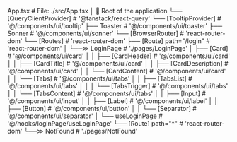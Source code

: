 App.tsx                                      # File: ./src/App.tsx
│                                            🔸 Root of the application
└── [QueryClientProvider]                    # '@tanstack/react-query'
    └── [TooltipProvider]                    # '@/components/ui/tooltip'
        ├── Toaster                         # '@/components/ui/toaster'
        ├── Sonner                          # '@/components/ui/sonner'
        └── [BrowserRouter]                 # 'react-router-dom'
            └── [Routes]                    # 'react-router-dom'
                ├── [Route] path="/login"    # 'react-router-dom'
                │   └──≫ LoginPage          # './pages/LoginPage'
                │       ├── [Card]          # '@/components/ui/card'
                │       │   ├── [CardHeader] # '@/components/ui/card'
                │       │   ├── [CardTitle] # '@/components/ui/card'
                │       │   ├── [CardDescription] # '@/components/ui/card'
                │       │   └── [CardContent] # '@/components/ui/card'
                │       │       └── [Tabs]  # '@/components/ui/tabs'
                │       │           ├── [TabsList] # '@/components/ui/tabs'
                │       │           │   └── [TabsTrigger] # '@/components/ui/tabs'
                │       │           └── [TabsContent] # '@/components/ui/tabs'
                │       │               ├── [Input] # '@/components/ui/input'
                │       │               ├── [Label] # '@/components/ui/label'
                │       │               ├── [Button] # '@/components/ui/button'
                │       │               └── [Separator] # '@/components/ui/separator'
                │       └── useLoginPage     # '@/hooks/loginPage/useLoginPage'
                └── [Route] path="*"        # 'react-router-dom'
                    └──≫ NotFound           # './pages/NotFound'
